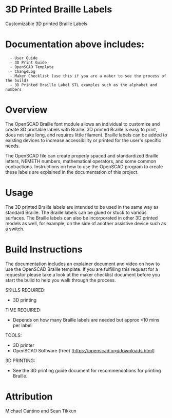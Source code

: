 # 3D Printed Braille Labels
Customizable 3D printed Braille Labels
# Documentation above includes: 
      - User Guide
      - 3D Print Guide
      - OpenSCAD Template
      - ChangeLog
      - Maker Checklist (use this if you are a maker to see the process of the build)
      - 3D Printed Braille Label STL examples such as the alphabet and numbers

# Overview

The OpenSCAD Braille font module allows an individual to customize and create 3D printable labels with Braille. 3D printed Braille is easy to print, does not take long, and requires little filament. Braille labels can be added to existing devices to increase accessibility or printed for the user's specific needs.

The OpenSCAD file can create properly spaced and standardized Braille letters, NEMETH numbers, mathematical operators, and some common contractions. Instructions on how to use the OpenSCAD program to create these labels are explained in the documentation of this project.

# Usage

The 3D printed Braille labels are intended to be used in the same way as standard Braille. The Braille labels can be glued or stuck to various surfaces. The Braille labels can also be incorporated in other 3D printed models as well, for example, on the side of another assistive device such as a switch.

# Build Instructions

The documentation includes an explainer document and video on how to use the OpenSCAD Braille template. If you are fulfilling this request for a requestor please take a look at the maker checklist document before you start the build to help you walk through the process.

SKILLS REQUIRED:

- 3D printing

TIME REQUIRED:

- Depends on how many Braille labels are needed but approx <10 mins per label

TOOLS:

- 3D printer
- OpenSCAD Software (free) [https://openscad.org/downloads.html]

3D PRINTING:

- See the 3D printing guide document for recommendations for printing Braille.

# Attribution

Michael Cantino and Sean Tikkun

<!-- ABOUT MMC START -->

<!-- ABOUT MMC END -->
